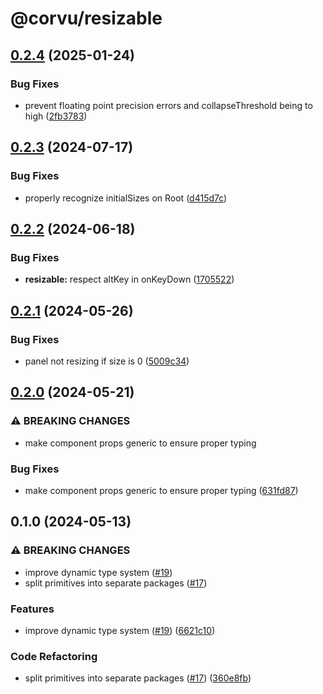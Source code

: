 # @corvu/resizable

## [0.2.4](https://github.com/corvudev/corvu/compare/@corvu/resizable@0.2.3...@corvu/resizable@0.2.4) (2025-01-24)


### Bug Fixes

* prevent floating point precision errors and collapseThreshold being to high ([2fb3783](https://github.com/corvudev/corvu/commit/2fb37835a26aef89734fb95536ad6869cbbd005c))

## [0.2.3](https://github.com/corvudev/corvu/compare/@corvu/resizable@0.2.2...@corvu/resizable@0.2.3) (2024-07-17)


### Bug Fixes

* properly recognize initialSizes on Root ([d415d7c](https://github.com/corvudev/corvu/commit/d415d7ce38561caceb8f9c05883d53cd09a04a5d))

## [0.2.2](https://github.com/corvudev/corvu/compare/@corvu/resizable@0.2.1...@corvu/resizable@0.2.2) (2024-06-18)


### Bug Fixes

* **resizable:** respect altKey in onKeyDown ([1705522](https://github.com/corvudev/corvu/commit/1705522653457cae4b6181d9d17e10d33872e64c))

## [0.2.1](https://github.com/corvudev/corvu/compare/@corvu/resizable@0.2.0...@corvu/resizable@0.2.1) (2024-05-26)


### Bug Fixes

* panel not resizing if size is 0 ([5009c34](https://github.com/corvudev/corvu/commit/5009c34489bfc62ecf1967d85f19ae271a491d6e))

## [0.2.0](https://github.com/corvudev/corvu/compare/@corvu/resizable@0.1.0...@corvu/resizable@0.2.0) (2024-05-21)


### ⚠ BREAKING CHANGES

* make component props generic to ensure proper typing

### Bug Fixes

* make component props generic to ensure proper typing ([631fd87](https://github.com/corvudev/corvu/commit/631fd87b7175663404a569b793bc9a474eb6a2f0))

## 0.1.0 (2024-05-13)


### ⚠ BREAKING CHANGES

* improve dynamic type system ([#19](https://github.com/corvudev/corvu/issues/19))
* split primitives into separate packages ([#17](https://github.com/corvudev/corvu/issues/17))

### Features

* improve dynamic type system ([#19](https://github.com/corvudev/corvu/issues/19)) ([6621c10](https://github.com/corvudev/corvu/commit/6621c10abb4d6c740c6f489502bd9a6e4d4a2fa2))


### Code Refactoring

* split primitives into separate packages ([#17](https://github.com/corvudev/corvu/issues/17)) ([360e8fb](https://github.com/corvudev/corvu/commit/360e8fb040c54ebd542dc244a5e10a7784e4388b))
